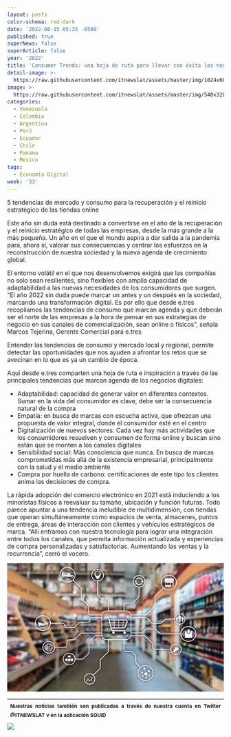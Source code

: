 ```yaml
---
layout: posts
color-schema: red-dark
date: '2022-08-15 05:35 -0500'
published: true
superNews: false
superArticle: false
year: '2022'
title: 'Consumer Trends: una hoja de ruta para llevar con éxito los negocios digitales'
detail-image: >-
  https://raw.githubusercontent.com/itnewslat/assets/master/img/1024x680/Mercado-Digital-g.jpg
image: >-
  https://raw.githubusercontent.com/itnewslat/assets/master/img/540x320/Mercado-Digital-p.jpg
categories:
  - Venezuela
  - Colombia
  - Argentina
  - Perú
  - Ecuador
  - Chile
  - Panama
  - Mexico
tags:
  - Economía Digital
week: '33'
---
```

5 tendencias de mercado y consumo para la recuperación y el reinicio estratégico de las tiendas online

Este año sin duda está destinado a convertirse en el año de la recuperación y el reinicio estratégico de todas las empresas, desde la más grande a la más pequeña. Un año en el que el mundo aspira a dar salida a la pandemia para, ahora sí, valorar sus consecuencias y centrar los esfuerzos en la reconstrucción de nuestra sociedad y la nueva agenda de crecimiento global.

El entorno volátil en el que nos desenvolvemos exigirá que las compañías no solo sean resilientes, sino flexibles con amplia capacidad de adaptabilidad a las nuevas necesidades de los consumidores que surgen. “El año 2022 sin duda puede marcar un antes y un después en la sociedad, marcando una transformación digital. Es por ello que desde e.tres recopilamos las tendencias de consumo que marcan agenda y que deberán ser el norte de las empresas a la hora de pensar en sus estrategias de negocio en sus canales de comercialización, sean online o físicos”, señala Marcos Tejerina, Gerente Comercial para e.tres

Entender las tendencias de consumo y mercado local y regional, permite detectar las oportunidades que nos ayuden a afrontar los retos que se avecinan en lo que es ya un cambio de época.

Aquí desde e.tres comparten una hoja de ruta e inspiración a través de las principales tendencias que marcan agenda de los negocios digitales:

- Adaptabilidad: capacidad de generar valor en diferentes contextos. Sumar en la vida del consumidor es clave, debe ser la consecuencia natural de la compra
- Empatía: en busca de marcas con escucha activa, que ofrezcan una propuesta de valor integral, donde el consumidor esté en el centro
- Digitalización de nuevos sectores: Cada vez hay más actividades que los consumidores resuelven y consumen de forma online y buscan sino están que se monten a los canales digitales
- Sensibilidad social: Más consciencia que nunca. En busca de marcas comprometidas más allá de la existencia empresarial, principalmente con la salud y el medio ambiente
- Compra por huella de carbono: certificaciones de este tipo los clientes anima las decisiones de compra.

La rápida adopción del comercio electrónico en 2021 está induciendo a los minoristas físicos a reevaluar su tamaño, ubicación y función futuras. Todo parece apuntar a una tendencia ineludible de multidimensión, con tiendas que operan simultáneamente como espacios de venta, almacenes, puntos de entrega, áreas de interacción con clientes y vehículos estratégicos de marca. “Allí entramos con nuestra tecnología para lograr una integración entre todos los canales, que permita información actualizada y experiencias de compra personalizadas y satisfactorias. Aumentando las ventas y la recurrencia”, cerró el vocero.

![](https://raw.githubusercontent.com/itnewslat/assets/master/img/540x320/Mercado-Digital-p.jpg)

<table style="height: 42px;" width="569">
<tbody>
<tr>
<td style="text-align: justify;"><sub><strong>Nuestras noticias también son publicadas a través de nuestra cuenta en Twitter <a href="https://twitter.com/itnewslat?lang=es">@ITNEWSLAT</a> y en la aplicación <a href="https://squidapp.co/en/">SQUID</a></strong></sub></td>
</tr>
</tbody>
</table>

<img src="https://tracker.metricool.com/c3po.jpg?hash=56f88a41e39ab42c063cc51676587a04"/>